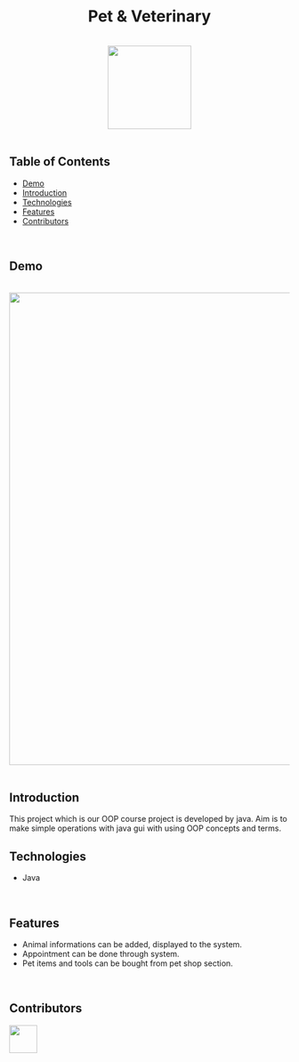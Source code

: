 <h1 align="center">Pet & Veterinary</h1> <br>

<div align="center">
    <img width=150 src="Pet/favicon.ico">
</div>

<br/>

## Table of Contents

- [Demo](#demo)
- [Introduction](#introduction)
- [Technologies](#technologies)
- [Features](#features)
- [Contributors](#contributors)

<br/>

## Demo

<br/>

<div align="center">
    <img width=850 src="Pet/demo.png">
</div>

<br/>

## Introduction
This project which is our OOP course project is developed by java. Aim is to make simple operations with java gui with using OOP concepts and terms.
<br/>

## Technologies

* Java

<br/>

## Features

* Animal informations can be added, displayed to the system.
* Appointment can be done through system.
* Pet items and tools can be bought from pet shop section.

<br/>

## Contributors

<a href="https://github.com/ahmettoguz" target="_blank"><img width=50 height=50 src="https://avatars.githubusercontent.com/u/101711642?v=4"></a>
